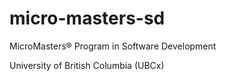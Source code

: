 # micro-masters-sd

MicroMasters® Program in
Software Development

University of British Columbia (UBCx)
